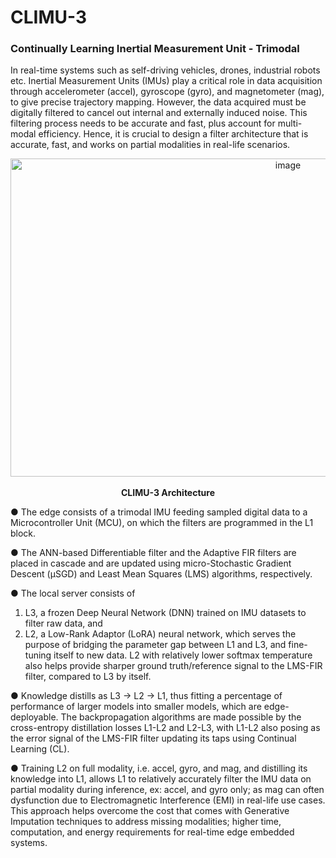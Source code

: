 # CLIMU-3

### <b>C</b>ontinually <b>L</b>earning <b>I</b>nertial <b>M</b>easurement <b>U</b>nit - Trimodal

In real-time systems such as self-driving vehicles, drones, industrial robots etc. Inertial Measurement Units (IMUs) play a critical role in data acquisition through accelerometer (accel), gyroscope (gyro), and magnetometer (mag), to give precise trajectory mapping. However, the data acquired must be digitally filtered to cancel out internal and externally induced noise. This filtering process needs to be accurate and fast, plus account for multi-modal efficiency. Hence, it is crucial to design a filter architecture that is accurate, fast, and works on partial modalities in real-life scenarios.



<p align="center">
  <img width="872" height="509" alt="image" src="https://github.com/user-attachments/assets/ba7c26a4-ad41-44e8-b20a-d4efb308c115" />
  <br><br>
  <strong>CLIMU-3 Architecture</strong>
</p>



● The edge consists of a trimodal IMU feeding sampled digital data to a Microcontroller Unit (MCU), on which the filters are programmed in the L1 block.

● The ANN-based Differentiable filter and the Adaptive FIR filters are placed in cascade and are updated using micro-Stochastic Gradient Descent (μSGD) and Least Mean Squares (LMS) algorithms, respectively.

● The local server consists of 
1. L3, a frozen Deep Neural Network (DNN) trained on IMU datasets to filter raw data, and
2. L2, a Low-Rank Adaptor (LoRA) neural network, which serves the purpose of bridging the parameter gap between L1 and L3, and fine-tuning itself to new data.
L2 with relatively lower softmax temperature also helps provide sharper ground truth/reference signal to the LMS-FIR filter, compared to L3 by itself.

● Knowledge distills as L3 → L2 → L1, thus fitting a percentage of performance of larger models into smaller models, which are edge-deployable. The backpropagation algorithms are made possible by the cross-entropy distillation losses L1-L2 and L2-L3, with L1-L2 also posing as the error signal of the LMS-FIR filter updating its taps using Continual Learning (CL).

● Training L2 on full modality, i.e. accel, gyro, and mag, and distilling its knowledge into L1, allows L1 to relatively accurately filter the IMU data on partial modality during inference, ex: accel, and gyro only; as mag can often dysfunction due to Electromagnetic Interference (EMI) in real-life use cases. This approach helps overcome the cost that comes with Generative Imputation techniques to address missing modalities; higher time, computation, and energy requirements for real-time edge embedded systems.
